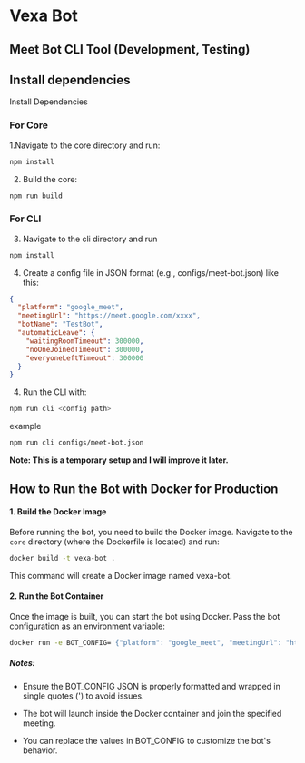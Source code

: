 # Vexa Bot 

## Meet Bot CLI Tool  (Development, Testing)

## Install dependencies
Install Dependencies
### For Core
1.Navigate to the core directory and run:
```bash
npm install
```
2. Build the core:
```bash
npm run build
```

### For CLI
3. Navigate to the cli directory and run
```bash
npm install
```
4. Create a config file in JSON format (e.g., configs/meet-bot.json) like this:
```json
{
  "platform": "google_meet",
  "meetingUrl": "https://meet.google.com/xxxx",
  "botName": "TestBot",
  "automaticLeave": {
    "waitingRoomTimeout": 300000,
    "noOneJoinedTimeout": 300000,
    "everyoneLeftTimeout": 300000
  }
}
```
4. Run the CLI with:
```bash
npm run cli <config path>
```
example 
```bash
npm run cli configs/meet-bot.json
```
**Note: This is a temporary setup and I will improve it later.**

## How to Run the Bot with Docker for Production

#### 1. Build the Docker Image

Before running the bot, you need to build the Docker image. Navigate to the `core` directory  (where the Dockerfile is located) and run:
```bash
docker build -t vexa-bot .
```
This command will create a Docker image named vexa-bot.
#### 2. Run the Bot Container

Once the image is built, you can start the bot using Docker. Pass the bot configuration as an environment variable:
```bash
docker run -e BOT_CONFIG='{"platform": "google_meet", "meetingUrl": "https://meet.google.com/xcb-tssj-qjc", "botName": "Vexa", "token": "123", "connectionId": "", "automaticLeave": {"waitingRoomTimeout": 300000, "noOneJoinedTimeout": 300000, "everyoneLeftTimeout": 300000}}' vexa-bot
```
##### Notes:

- Ensure the BOT_CONFIG JSON is properly formatted and wrapped in single quotes (') to avoid issues.

- The bot will launch inside the Docker container and join the specified meeting.

- You can replace the values in BOT_CONFIG to customize the bot's behavior.
